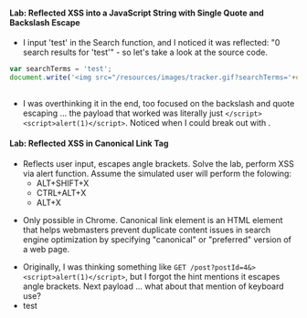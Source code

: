 #### Lab: Reflected XSS into a JavaScript String with Single Quote and Backslash Escape
- I input 'test' in the Search function, and I noticed it was reflected: "0 search results for 'test'" - so let's take a look at the source code. 
```javascript
var searchTerms = 'test';
document.write('<img src="/resources/images/tracker.gif?searchTerms='+encodeURIComponent(searchTerms)+'">');
                    
```

- I was overthinking it in the end, too focused on the backslash and quote escaping ... the payload that worked was literally just `</script><script>alert(1)</script>`. Noticed when I could break out with </script>. 

#### Lab: Reflected XSS in Canonical Link Tag
- Reflects user input, escapes angle brackets. Solve the lab, perform XSS via alert function. Assume the simulated user will perform the folowing:
    - ALT+SHIFT+X
    - CTRL+ALT+X
    - ALT+X

* Only possible in Chrome. Canonical link element is an HTML element that helps webmasters prevent duplicate content issues in search engine optimization by specifying "canonical" or "preferred" version of a web page. 
- Originally, I was thinking something like `GET /post?postId=4&><script>alert(1)</script>`, but I forgot the hint mentions it escapes angle brackets. Next payload ... what about that mention of keyboard use?
- <xss onkeypress="alert(1)" contenteditable style=display:block>test</xss>